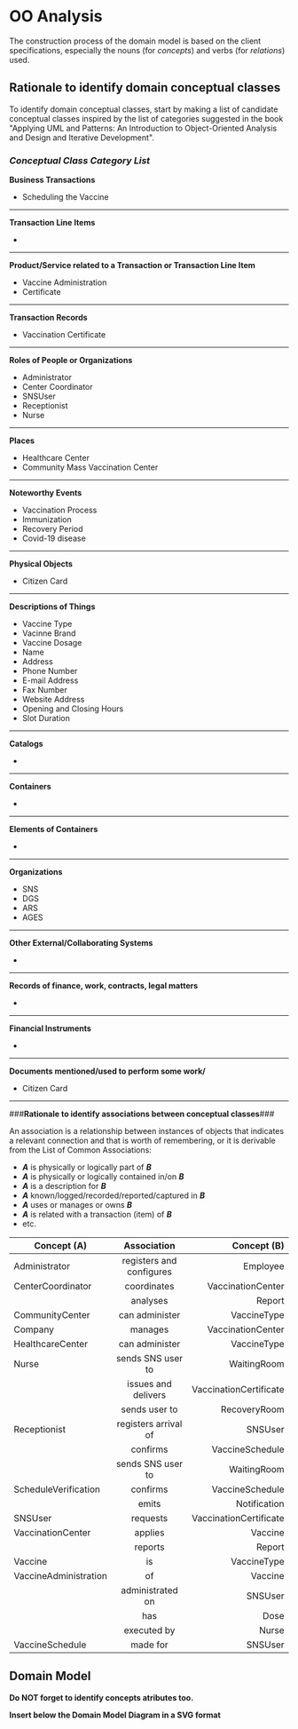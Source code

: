 # OO Analysis #

The construction process of the domain model is based on the client specifications, especially the nouns (for _concepts_) and verbs (for _relations_) used.

## Rationale to identify domain conceptual classes ##
To identify domain conceptual classes, start by making a list of candidate conceptual classes inspired by the list of categories suggested in the book "Applying UML and Patterns: An Introduction to Object-Oriented Analysis and Design and Iterative Development".


### _Conceptual Class Category List_ ###

**Business Transactions**

* Scheduling the Vaccine

---

**Transaction Line Items**

* 

---

**Product/Service related to a Transaction or Transaction Line Item**

* Vaccine Administration
* Certificate

---


**Transaction Records**

* Vaccination Certificate

---  


**Roles of People or Organizations**

* Administrator
* Center Coordinator
* SNSUser
* Receptionist
* Nurse


---


**Places**

* Healthcare Center
* Community Mass Vaccination Center

---

**Noteworthy Events**

* Vaccination Process
* Immunization
* Recovery Period
* Covid-19 disease

---


**Physical Objects**

* Citizen Card

---


**Descriptions of Things**

* Vaccine Type
* Vacinne Brand
* Vaccine Dosage
* Name
* Address
* Phone Number
* E-mail Address
* Fax Number
* Website Address
* Opening  and  Closing Hours
* Slot Duration


---


**Catalogs**

* 

---


**Containers**

* 

---


**Elements of Containers**

* 

---


**Organizations**

* SNS
* DGS
* ARS
* AGES

---

**Other External/Collaborating Systems**

* 


---


**Records of finance, work, contracts, legal matters**

* 

---


**Financial Instruments**

* 

---


**Documents mentioned/used to perform some work/**

* Citizen Card

---



###**Rationale to identify associations between conceptual classes**###

An association is a relationship between instances of objects that indicates a relevant connection and that is worth of remembering, or it is derivable from the List of Common Associations:

+ **_A_** is physically or logically part of **_B_**
+ **_A_** is physically or logically contained in/on **_B_**
+ **_A_** is a description for **_B_**
+ **_A_** known/logged/recorded/reported/captured in **_B_**
+ **_A_** uses or manages or owns **_B_**
+ **_A_** is related with a transaction (item) of **_B_**
+ etc.



| Concept (A) 		|  Association   	|  Concept (B) |
|----------	   		|:-------------:		|------:       |
| Administrator  	| registers and configures    		 	| Employee  |
| CenterCoordinator  	| coordinates    		 	| VaccinationCenter  |
|   	| analyses    		 	| Report  |
| CommunityCenter  	| can administer    		 	| VaccineType  |
| Company  	| manages    		 	| VaccinationCenter  |
| HealthcareCenter  	| can administer    		 	| VaccineType  |
| Nurse  	| sends SNS user to    		 	| WaitingRoom  |
|   	| issues and delivers    		 	| VaccinationCertificate  |
|   	| sends user to    		 	| RecoveryRoom  |
| Receptionist  	| registers arrival of    		 	| SNSUser  |
|   	| confirms    		 	| VaccineSchedule  |
|   	| sends SNS user to    		 	| WaitingRoom  |
| ScheduleVerification  	| confirms    		 	| VaccineSchedule  |
|   	| emits    		 	| Notification  |
| SNSUser  	| requests    		 	| VaccinationCertificate  |
| VaccinationCenter  	| applies    		 	| Vaccine  |
|   	| reports    		 	| Report  |
| Vaccine  	| is    		 	| VaccineType  |
| VaccineAdministration  	| of    		 	| Vaccine  |
|   	| administrated on    		 	| SNSUser  |
|   	| has    		 	| Dose  |
|   	| executed by    		 	| Nurse  |
| VaccineSchedule  	| made for    		 	| SNSUser  |




## Domain Model

**Do NOT forget to identify concepts atributes too.**

**Insert below the Domain Model Diagram in a SVG format**




